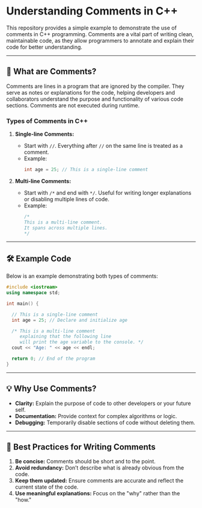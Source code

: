 # Understanding Comments in C++

This repository provides a simple example to demonstrate the use of comments in C++ programming. Comments are a vital part of writing clean, maintainable code, as they allow programmers to annotate and explain their code for better understanding.

---

## 📖 What are Comments?
Comments are lines in a program that are ignored by the compiler. They serve as notes or explanations for the code, helping developers and collaborators understand the purpose and functionality of various code sections. Comments are not executed during runtime.

### Types of Comments in C++
1. **Single-line Comments:**
   - Start with `//`. Everything after `//` on the same line is treated as a comment.
   - Example:
     ```cpp
     int age = 25; // This is a single-line comment
     ```

2. **Multi-line Comments:**
   - Start with `/*` and end with `*/`. Useful for writing longer explanations or disabling multiple lines of code.
   - Example:
     ```cpp
     /*
     This is a multi-line comment.
     It spans across multiple lines.
     */
     ```

---

## 🛠️ Example Code
Below is an example demonstrating both types of comments:

```cpp
#include <iostream>
using namespace std;

int main() {

  // This is a single-line comment
  int age = 25; // Declare and initialize age

  /* This is a multi-line comment
     explaining that the following line
     will print the age variable to the console. */
  cout << "Age: " << age << endl;

  return 0; // End of the program
}
```

---

## 💡 Why Use Comments?
- **Clarity:** Explain the purpose of code to other developers or your future self.
- **Documentation:** Provide context for complex algorithms or logic.
- **Debugging:** Temporarily disable sections of code without deleting them.

---

## 📜 Best Practices for Writing Comments
1. **Be concise:** Comments should be short and to the point.
2. **Avoid redundancy:** Don’t describe what is already obvious from the code.
3. **Keep them updated:** Ensure comments are accurate and reflect the current state of the code.
4. **Use meaningful explanations:** Focus on the "why" rather than the "how."
